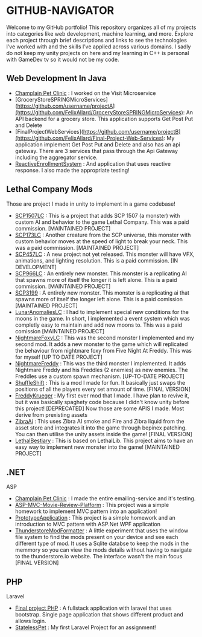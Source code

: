 # GITHUB-NAVIGATOR
Welcome to my GitHub portfolio! This repository organizes all of my projects into categories like web development, machine learning, and more. Explore each project through brief descriptions and links to see the technologies I’ve worked with and the skills I’ve applied across various domains. I sadly do not keep my unity projects on here and my learning in C++ is personal with GameDev tv so it would not be my code.

## Web Development In Java
- [Champlain Pet Clinic](https://github.com/cgerard321/champlain_petclinic) : I worked on the Visit Microservice
- [GroceryStoreSPRINGMicroServices](https://github.com/username/projectA](https://github.com/FelixAllard/GroceryStoreSPRINGMicroServices): An API backend for a grocery store. This application supports Get Post Put and Delete
- [FinalProjectWebServices](https://github.com/username/projectB](https://github.com/FelixAllard/Final-Project-Web-Services): My application implement Get Post Put and Delete and also has an api gateway. There are 3 services that pass through the Api Gateway including the aggregator service.
- [ReactiveEnrollmentSystem](https://github.com/FelixAllard?tab=repositories) : And application that uses reactive response. I also made the appropriate testing!

## Lethal Company Mods
Those are project I made in unity to implement in a game codebase! 
- [SCP1507LC](https://github.com/FelixAllard/SCP1507LC) : This is a project that adds SCP 1507 (a monster) with custom AI and behavior to the game Lethal Company. This was a paid commission. [MAINTAINED PROJECT]
- [SCP173LC](https://github.com/FelixAllard/SCP173LC) : Another creature from the SCP universe, this monster with custom behavior moves at the speed of light to break your neck. This was a paid commission. [MAINTAINED PROJECT]
- [SCP457LC](https://github.com/FelixAllard/SCP457LC) : A new project not yet released. This monster will have VFX, animations, and lighting resolution. This is a paid commission. [IN DEVELOPMENT]
- [SCP966LC](https://github.com/FelixAllard/SCP966LC) : An entirely new monster. This monster is a replicating AI that spawns more of itself the longer it is left alone. This is a paid commission. [MAINTAINED PROJECT]
- [SCP3199](https://github.com/FelixAllard/SCP3199LC) : A entirely new monster. This monster is a replicating ai that spawns more of itself the longer left alone. This is a paid comission [MAINTAINED PROJECT]
- [LunarAnomaliesLC](https://github.com/FelixAllard/LunarAnomaliesLC) : I had to implement special new conditions for the moons in the game. In short, I implemented a event system which was completly easy to maintain and add new moons to. This was a paid comission [MAINTAINED PROJECT]
- [NightmareFoxyLC](https://github.com/FelixAllard/NightmareFoxy) : This was the second monster I implemented and my second mod. It adds a new monster to the game which will replicated the behaviour from nightmare foxy from Five Night At Freddy. This was for myself [UP TO DATE PROJECT]
- [NightmareFreddy](https://github.com/FelixAllard/Nightmare-Freddy-LC) : This was the third monster I implemented. It adds Nightmare Freddy and his Freddles (2 enemies) as new enemies. The Freddles use a custom spawn mechanism. [UP-TO-DATE PROJECT]
- [ShuffleShift](https://github.com/FelixAllard/ShuffleShiftLC) : This is a mod I made for fun. It basically just swaps the positions of all the players every set amount of time. [FINAL VERSION]
- [FreddyKrueger](https://github.com/FelixAllard/FreddyKrueger-LC) : My first ever mod that I made. I have plan to revive it, but it was basically spaghety code because I didn't know unity before this project! [DEPRECATED]
Now those are some APIS I made. Most derive from prexisting assets
- [ZibraAi](https://github.com/FelixAllard/ZibraAIPluginBepInEx) : This uses Zibra AI smoke and Fire and Zibra liquid from the asset store and integrates it into the game through bepinex patching. You can then utilise the unity assets inside the game! [FINAL VERSION]
- [LethalBestiary](https://github.com/FelixAllard/Xilef-LethalBestiary-LC) : This is based on LethalLib. This project aims to have an easy way to implement new monster into the game! [MAINTAINED PROJECT]

## .NET
ASP
- [Champlain Pet Clinic](https://github.com/cgerard321/champlain_petclinic) : I made the entire emailing-service and it's testing.
- [ASP-MVC-Movie-Review-Platform](https://github.com/FelixAllard/ASP-MVC-Movie-Review-Platform) : This project was a simple homework to implement MVC pattern into an application!
- [PrototypeApplication](https://github.com/FelixAllard/PrototypeAppointmentSystem) : This project is a simple homework and an introduction to MVC pattern with ASP.Net
WPF application
- [ThunderstoreModFormatter](https://github.com/FelixAllard/ThunderstoreModFormatter) : A little experiment that uses the window file system to find the mods present on your device and see each different type of mod. It uses a Sqlite databse to keep the mods in the memmory so you can view the mods details without having to navigate to the thunderstore.io website. The interface wasn't the main focus [FINAL VERSION]

## PHP
Laravel
- [Final project PHP](https://github.com/FelixAllard/FinalProjectPHP) : A fullstack application with laravel that uses bootstrap. Single page application that shows different product and allows login.
- [StatelessPet](https://github.com/FelixAllard/PHPStatelessPet) : My first Laravel Project for an assignment!

